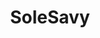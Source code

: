 ---
layout: project
order: 3
metatitle: SoleSavy ✕ Esten.co
metadescription: An online sneaker community that provides education and technology to help their users fight against resellers
metaimg: solesavy-meta.jpg
device: desktop
title: SoleSavy
headline: An online sneaker community rooted in education and technology
hyperlink: https://solesavy.com/
hex: "b01316"
hex2: "faa8aa"
agency: SoleSavy
type: Web App
role: Product Design
bug: solesavy-bug.png
cardbackground: solesavy-background.png
cardbackgroundalt: Handful of Films supporting graphic of the "Boy Nomad" film
herographic: solesavy-herographic.jpg
herographicalt: Homepage screenshot of the Handful of Films website
introimg: solesavy-1.jpg
introimgalt: Grid of screenshots from various pages of the Handful of Films website
screens1desktop: solesavy-screen-1.jpg
screens1desktopalt: Responsive desktop screenshot of the Handful of Films "about us" page
screens2desktop: solesavy-screen-2.jpg
screens2desktopalt: Responsive desktop screenshot of the Handful of Films "home" page
screens3desktop: solesavy-screen-3.jpg
screens3desktopalt: Responsive desktop screenshot of the Handful of Films "the great human odyssey" film page
screens1-2title: The Platform
screens1-2description: When SoleSavy brought on their internal product team, we discovered that their current membership platform had been stitched together in Wordpress by an external agency. This worked for them initially, but as we needed to expand SoleSavy’s offerings through a tailored user experience, it became clear that we needed to move away from the limitations of Wordpress. This sparked a multi-phased effort of transitioning to a custom solution that could integrate with flexible third-party platforms.
inlineimg2: user-journey.jpg
inlineimg2alt: Edmontosaurus story screenshot of the Commonwealth Walkway mobile app
screens2title: User Journey
screens2description: Forming a foundation for the new member portal, we began re-thinking our entire user journey. Encompassing everything from discovery and sign-up, to retention and cancellation processes. After finalizing our strategy and selecting Chargebee as the subscription management software, my focus shifted to developing the sign-up flow. The key goals were to present users with information in digestible portions, and to streamline the process by only collecting what we needed to personalize their SoleSavy experience.
inlineimg3: sign-up.jpg
inlineimg3alt: Edmontosaurus story screenshot of the Commonwealth Walkway mobile app
screens2desktop1: solesavy-app-screen-1.jpg
screens2desktop1alt: Responsive desktop screenshot of the Lifecourse web application "setup your Lifecourse" onboarding step view
screens2desktop2: solesavy-app-screen-2.jpg
screens2desktop2alt: Responsive desktop screenshot of the Lifecourse web application "social & spirituality" onboarding step view
screens2desktop3: solesavy-app-screen-3.jpg
screens2desktop3alt: Responsive desktop screenshot of the Lifecourse web application "dashboard" view
screens2desktop4: solesavy-app-screen-4.jpg
screens2desktop4alt: Responsive desktop screenshot of the Lifecourse web application "schedule" calendar view
screens2desktop5: solesavy-app-screen-5.jpg
screens2desktop5alt: Responsive desktop screenshot of the Lifecourse web application "places" map view
screens2desktop6: solesavy-app-screen-6.jpg
screens2desktop6alt: Responsive desktop screenshot of the Lifecourse web application "goal" making view
screens3title: Onboarding
screens3description: Up to this point, SoleSavy didn’t have a central hub to onboard users, provide access to their tools, or facilitate the discovery of their educational content. As a result, new users struggled to understand what steps they should take after signing up. This proved especially challenging for retention when considering how much knowledge was required to have success with SoleSavy’s tools. Recognizing this pain point, we began a complete overhaul of the onboarding flow which would guide users through this journey.
inlineimg4: onboarding.jpg
inlineimg4alt: Edmontosaurus story screenshot of the Commonwealth Walkway mobile app
screens3desktop1: onboarding-1.jpg
screens3desktop1alt: Responsive desktop screenshot of the Lifecourse web application "setup your Lifecourse" onboarding step view
screens3desktop2: onboarding-2.jpg
screens3desktop2alt: Responsive desktop screenshot of the Lifecourse web application "social & spirituality" onboarding step view
screens3desktop3: onboarding-3.jpg
screens3desktop3alt: Responsive desktop screenshot of the Lifecourse web application "dashboard" view
screens3desktop4: onboarding-4.jpg
screens3desktop4alt: Responsive desktop screenshot of the Lifecourse web application "schedule" calendar view
outroimage: backnforth-feature2.jpg
outroimagealt: Grid of screenshots from various pages of the Lifecourse web application
<!-- screens3linktext: -->
<!-- screens3linkurl: -->
outroimage: solesavy-3.jpg
outroimagealt: Grid of screenshots from various pages of the Handful of Films website
svg-box: "0 0 162 64"
svg-path: "M112.4 35.6004C112.2 38.1004 110.6 40.3004 109.1 40.0004C107.6 39.9004 106.5 37.7004 106.7 35.1004C106.9 32.6004 108.5 30.4004 109.9 30.7004C111.4 30.7004 112.6 32.9004 112.4 35.6004ZM74 22.0004C75.2 19.8004 74.9 18.2004 73.8 17.7004C72.7 17.1004 70.9 18.2004 69.9 19.9004C69 21.9004 69 24.0004 70.1 24.5004C71.2 25.1004 72.9 23.8004 74 22.0004ZM161.7 39.7004C159.7 55.0004 149.2 59.0004 138.4 59.0004C130.7 59.0004 125.2 58.0004 119.6 57.1004C113.9 56.1004 108.3 55.2004 100.3 55.2004C77.7 55.2004 69.6 56.8004 61.7 58.3004C60.9 58.5004 60 58.6004 59.2 58.8004L96.6 10.0004C103.3 12.1004 110.6 14.0004 121.8 14.0004C138 14.0004 164.4 17.6004 161.7 39.7004ZM97.5 24.6004C99.7 19.4004 105.8 20.7004 109.6 22.0004C111.2 22.6004 114.2 18.7004 107.9 16.2004C99.2 12.8004 90 17.4004 89.7 24.9004C89.5 28.6004 90.6 31.2004 91.6 33.7004C92.5 35.9004 93.3 37.9004 93.3 40.5004C93.3 45.2004 90.5 47.6004 87.6 47.6004C84.7 47.6004 82.8 45.6004 82.8 43.1004C82.8 41.6004 83.7 40.3004 85.1 40.3004C86.1 40.3004 86.5 40.9004 86.8 41.4004C87.1 41.9004 87.5 42.4004 88.4 42.4004C89.9 42.4004 90.6 41.2004 90.6 39.2004C90.6 35.4004 87.4 34.1004 83.9 34.1004C79.7 34.1004 76 37.5004 76 42.2004C76 49.0004 81 53.5004 88 53.5004C94.5 53.5004 99.7 49.2004 99.7 42.1004C99.7 38.5004 98.8 35.6004 98 33.0004C97 29.9004 96.2 27.3004 97.5 24.6004ZM119.9 47.2004C118.9 46.3004 118.1 44.5004 118 41.1004C117.8 36.2004 118.3 31.9004 118.9 27.4004L119 27.0004C119 27.0004 119.7 24.1004 117.2 23.8004C114.2 23.5004 114.1 26.1004 114.1 26.1004L113.9 27.5004C112.5 25.9004 110.5 25.4004 108.4 25.6004C104.4 26.2004 100.7 31.0004 101.5 37.8004C102.4 44.3004 106.5 45.7004 109.5 45.4004C110.6 45.2004 111.6 44.8004 112.5 44.2004C112.6 44.1004 112.6 44.1004 112.7 44.1004C112.8 44.1004 112.8 44.1004 112.9 44.1004C113 44.1004 113.1 44.1004 113.1 44.2004C113.1 44.3004 113.2 44.3004 113.2 44.4004C114 47.2004 115.2 49.7004 118.2 50.7004C120.5 51.5004 122.3 49.3004 119.9 47.2004ZM139.5 23.9004C139.7 22.6004 139 21.2004 137.3 20.8004C135.7 20.5004 133.9 21.3004 133.5 22.9004C130.4 36.0004 128.3 44.2004 127.2 44.0004C126.1 43.8004 126.7 36.8004 128.8 24.2004C129.1 22.2004 127.4 20.8004 125.5 20.6004C123.2 20.3004 122.2 22.1004 122 23.6004C121.8 25.2004 119.7 49.4004 126.3 50.5004C133.5 51.7004 139.2 25.3004 139.5 23.9004ZM154.8 28.1004C153.8 28.1004 152.9 28.7004 152.7 31.0004C151.8 42.7004 141.6 43.9004 143.6 40.0004C144.8 37.6004 147.1 31.2004 147.6 25.9004C147.6 25.9004 148.2 22.6004 145.5 22.1004C143.2 21.7004 142.8 23.6004 142.7 24.3004C142.7 24.4004 142.7 24.5004 142.7 24.5004C142.1 29.9004 140.5 35.4004 137.9 41.6004C136.6 44.8004 138.4 46.3004 139.8 46.8004C142.8 48.0004 147.9 47.4004 151.9 42.8004C151.9 42.8004 152 42.7004 152.1 42.7004C152.1 42.6004 152.2 42.7004 152.3 42.7004C152.4 42.8004 152.5 42.8004 152.5 42.9004C152.5 42.9004 152.5 43.0004 152.5 43.1004C151.9 46.0004 149.4 51.6004 137.8 51.6004C136 51.7004 135.4 52.4004 135.4 53.7004C135.4 55.6004 139.2 55.6004 141.2 55.6004C141.3 55.6004 141.3 55.6004 141.4 55.6004C149.3 55.7004 157.6 51.1004 158.1 35.5004C158.3 28.8004 155.7 28.0004 154.8 28.1004ZM68.6 42.2004C69.8 40.7004 70.9 39.5004 72.1 37.9004C66.4 39.6004 61.5 34.7004 61.5 28.8004C61.5 20.9004 66.7 11.6004 73.3 11.6004C77.1 11.6004 79.6 13.8004 80 17.6004C80.7 25.1004 73.9 30.9004 68.1 28.3004C66.9 27.8004 66.5 29.0004 67 30.2004C68.5 33.2004 74.5 34.1004 77 31.0004L94 8.70039C94 8.70039 84 4.40039 70.5 3.90039C67.8 4.00039 66.5 5.10039 66 5.80039C61.9 11.8004 57.6 32.1004 56.2 39.2004C54.6 47.2004 64.4 47.3004 68.6 42.2004ZM44.1 24.7004C42.6 24.4004 40.9 26.3004 40.5 28.8004C40 31.4004 40.9 33.7004 42.4 33.9004C43.9 34.2004 45.5 32.3004 46 29.8004C46.4 27.2004 45.6 25.0004 44.1 24.7004ZM62 50.7004L55.6 59.2004C25.4 62.8004 0 53.3004 0 32.5004C0 10.9004 33.3 4.40039 53.4 4.00039C54.4 4.00039 57 4.40039 57.1 7.60039C57.4 15.4004 52.3 34.3004 50.5 42.7004C47.7 55.9004 60 52.2004 62 50.7004ZM33 37.4004C33 32.0004 30.7 29.2004 28.9 26.9004C27.3 25.0004 26 23.3004 26 20.6004C26 18.8004 27 17.6004 28.5 17.6004C29.9 17.6004 30.5 18.9004 30.7 19.9004C30.9 20.9004 31.3 22.3004 32.9 22.0004C35.4 21.6004 37 19.4004 37 16.2004C37 12.6004 33.9 10.1004 29.5 10.1004C23.3 10.1004 18.9 13.8004 18.8 19.1004C18.7 23.5004 21.1 26.3004 23.3 28.9004C25.2 31.2004 27 33.4004 27 36.5004C27 42.0004 22.5 44.3004 19.1 44.3004C15.9 44.3004 13.7 42.1004 13.7 39.1004C13.7 37.5004 14.7 36.3004 16.2 36.3004C17.4 36.3004 17.8 37.2004 18.3 38.1004C18.7 38.9004 19.2 39.5004 20.2 39.4004C22 39.3004 23.4 36.9004 23.2 34.3004C22.7 29.7004 18.9 26.9004 14.1 27.5004C8.9 28.2004 5.2 32.3004 5.2 37.5004C5.2 45.5004 11.1 51.3004 19.3 51.3004C25.9 51.3004 33 46.5004 33 37.4004ZM51.6 29.2004C52.1 21.2004 48.8 18.3004 44.7 18.0004C40.2 17.8004 35.2 22.6004 34.7 30.2004C34.2 37.7004 38.4 40.3004 41.7 40.5004C47.3 40.8004 51.2 34.8004 51.6 29.2004Z"
---